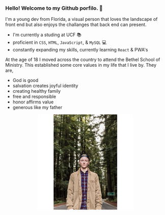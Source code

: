 ### Hello! Welcome to my Github porfilo. 👋

<!--  This is a top secret incrypted message  🤫 -->

I'm a young dev from Florida, a visual person that loves the landscape of front end but also enjoys the challanges that back end can present. 
- I'm currently a studing at UCF 📚
- proficient in `CSS`, `HTML`, `JavaScript`, & `MySQL` 💻
- constantly expanding my skills, currently learning `React` & PWA's

At the age of 18 I moved across the country to attend the Bethel School of Ministry. This established some core values in my life that I live by. They are, 
- God is good 
- salvation creates joyful identity 
- creating healthy family 
- free and responsible 
- honor affirms value 
- generous like my father


<div >
    <img src="./assets/tyler-1-min.JPG" style="width: 300px; display: block; margin-left: auto; margin-right: auto;"  >
</div>